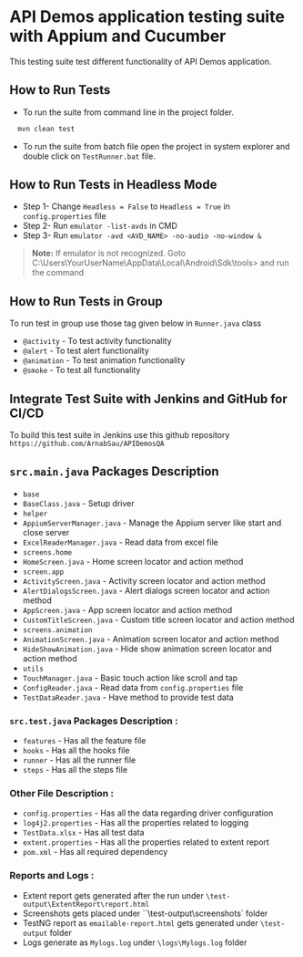 # API Demos application testing suite with Appium and Cucumber

This testing suite test different functionality of API Demos application.


## How to Run Tests

- To run the suite from command line in the project folder.

```bash
  mvn clean test
```
- To run the suite from batch file open the project in system explorer and double click on `TestRunner.bat` file.

## How to Run Tests in Headless Mode

- Step 1- Change `Headless = False` to `Headless = True` in `config.properties` file
- Step 2- Run `emulator -list-avds` in CMD
- Step 3- Run `emulator -avd <AVD_NAME> -no-audio -no-window &`


>**Note:**  If emulator is not recognized. Goto C:\Users\YourUserName\AppData\Local\Android\Sdk\tools> and run the command


## How to Run Tests in Group

 To run test in group use those tag given below in `Runner.java` class
 
- `@activity` - To test activity functionality
- `@alert` - To test alert functionality
- `@animation` - To test animation functionality
- `@smoke` - To test all functionality

##	Integrate Test Suite with Jenkins and GitHub for CI/CD
To build this test suite in Jenkins use this github repository `https://github.com/ArnabSau/APIDemosQA`

## `src.main.java` Packages Description
 
- `base`
 - `BaseClass.java` - Setup driver
- `helper`
 - `AppiumServerManager.java` - Manage the Appium server like start and close server
 - `ExcelReaderManager.java` - Read data from excel file 
- `screens.home`
 - `HomeScreen.java` - Home screen locator and action method
- `screen.app` 
 - `ActivityScreen.java` - Activity screen locator and action method
 - `AlertDialogsScreen.java` - Alert dialogs screen locator and action method
 - `AppScreen.java` - App screen locator and action method
 - `CustomTitleScreen.java` - Custom title screen locator and action method
- `screens.animation`
 - `AnimationScreen.java` - Animation screen locator and action method
 - `HideShowAnimation.java` - Hide show animation screen locator and action method
- `utils`
 - `TouchManager.java` - Basic touch action like scroll and tap 
 - `ConfigReader.java` - Read data from `config.properties` file
 - `TestDataReader.java` - Have method to provide test data 



### `src.test.java` Packages Description :
- `features` - Has all the feature file 
- `hooks` - Has all the hooks file
- `runner` - Has all the runner file
- `steps` - Has all the steps file



### Other File Description :

- `config.properties` - Has all the data regarding driver configuration
- `log4j2.properties` - Has all the properties related to logging 
- `TestData.xlsx` - Has all test data
- `extent.properties` - Has all the properties related to extent report
- `pom.xml` - Has all required dependency

### Reports and Logs :
- Extent report gets generated after the run under `\test-output\ExtentReport\report.html`
- Screenshots gets placed under ``\test-output\screenshots` folder 
- TestNG report as `emailable-report.html` gets generated under `\test-output` folder
- Logs generate as `Mylogs.log` under `\logs\Mylogs.log` folder

